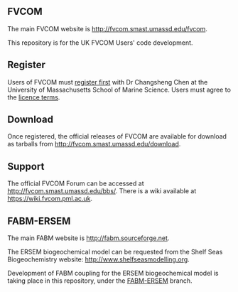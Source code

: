 FVCOM
-----

The main FVCOM website is http://fvcom.smast.umassd.edu/fvcom.

This repository is for the UK FVCOM Users' code development.

Register
--------

Users of FVCOM must [register first](http://fvcom.smast.umassd.edu/wp-login.php?action=register) with Dr Changsheng Chen at the University of Massachusetts School of Marine Science. Users must agree to the [licence terms](LICENSE).

Download
--------

Once registered, the official releases of FVCOM are available for download as tarballs from http://fvcom.smast.umassd.edu/download.

Support
-------

The official FVCOM Forum can be accessed at http://fvcom.smast.umassd.edu/bbs/. There is a wiki available at https://wiki.fvcom.pml.ac.uk.

FABM-ERSEM
----------

The main FABM website is http://fabm.sourceforge.net.

The ERSEM biogeochemical model can be requested from the Shelf Seas Biogeochemistry website: http://www.shelfseasmodelling.org.

Development of FABM coupling for the ERSEM biogeochemical model is taking place in this repository, under the [FABM-ERSEM](https://gitlab.ecosystem-modelling.pml.ac.uk/fvcom/uk-fvcom/tree/FABM-ERSEM) branch.

